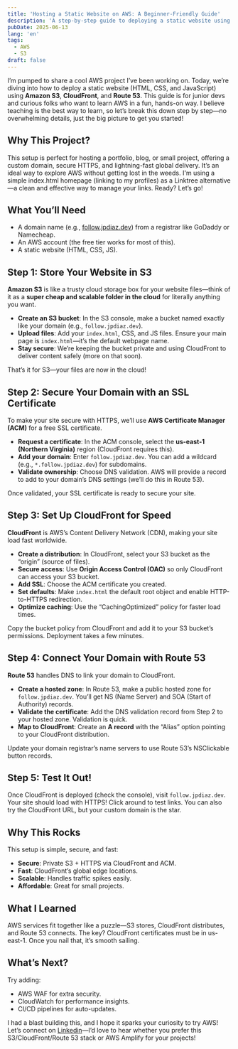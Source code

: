 ```yaml
---
title: 'Hosting a Static Website on AWS: A Beginner-Friendly Guide'
description: 'A step-by-step guide to deploying a static website using AWS services.'
pubDate: 2025-06-13
lang: 'en'
tags:
  - AWS
  - S3
draft: false
---
```


I’m pumped to share a cool AWS project I’ve been working on. Today, we’re diving into how to deploy a static website (HTML, CSS, and JavaScript) using **Amazon S3**, **CloudFront**, and **Route 53**. This guide is for junior devs and curious folks who want to learn AWS in a fun, hands-on way. I believe teaching is the best way to learn, so let’s break this down step by step—no overwhelming details, just the big picture to get you started!

## Why This Project?

This setup is perfect for hosting a portfolio, blog, or small project, offering a custom domain, secure HTTPS, and lightning-fast global delivery. It’s an ideal way to explore AWS without getting lost in the weeds. I'm using a simple index.html homepage (linking to my profiles) as a Linktree alternative—a clean and effective way to manage your links. Ready? Let’s go!

## What You’ll Need

- A domain name (e.g., [follow.jpdiaz.dev](https://follow.jpdiaz.dev)) from a registrar like GoDaddy or Namecheap.
- An AWS account (the free tier works for most of this).
- A static website (HTML, CSS, JS).

## Step 1: Store Your Website in S3

**Amazon S3** is like a trusty cloud storage box for your website files—think of it as a **super cheap and scalable folder in the cloud** for literally anything you want.

- **Create an S3 bucket**: In the S3 console, make a bucket named exactly like your domain (e.g., `follow.jpdiaz.dev`).
- **Upload files**: Add your `index.html`, CSS, and JS files. Ensure your main page is `index.html`—it’s the default webpage name.
- **Stay secure**: We’re keeping the bucket private and using CloudFront to deliver content safely (more on that soon).

That’s it for S3—your files are now in the cloud!

## Step 2: Secure Your Domain with an SSL Certificate

To make your site secure with HTTPS, we’ll use **AWS Certificate Manager (ACM)** for a free SSL certificate.

- **Request a certificate**: In the ACM console, select the **us-east-1 (Northern Virginia)** region (CloudFront requires this).
- **Add your domain**: Enter `follow.jpdiaz.dev`. You can add a wildcard (e.g., `*.follow.jpdiaz.dev`) for subdomains.
- **Validate ownership**: Choose DNS validation. AWS will provide a record to add to your domain’s DNS settings (we’ll do this in Route 53).

Once validated, your SSL certificate is ready to secure your site.

## Step 3: Set Up CloudFront for Speed

**CloudFront** is AWS’s Content Delivery Network (CDN), making your site load fast worldwide.

- **Create a distribution**: In CloudFront, select your S3 bucket as the “origin” (source of files).
- **Secure access**: Use **Origin Access Control (OAC)** so only CloudFront can access your S3 bucket.
- **Add SSL**: Choose the ACM certificate you created.
- **Set defaults**: Make `index.html` the default root object and enable HTTP-to-HTTPS redirection.
- **Optimize caching**: Use the “CachingOptimized” policy for faster load times.

Copy the bucket policy from CloudFront and add it to your S3 bucket’s permissions. Deployment takes a few minutes.

## Step 4: Connect Your Domain with Route 53

**Route 53** handles DNS to link your domain to CloudFront.

- **Create a hosted zone**: In Route 53, make a public hosted zone for `follow.jpdiaz.dev`. You’ll get NS (Name Server) and SOA (Start of Authority) records.
- **Validate the certificate**: Add the DNS validation record from Step 2 to your hosted zone. Validation is quick.
- **Map to CloudFront**: Create an **A record** with the “Alias” option pointing to your CloudFront distribution.

Update your domain registrar’s name servers to use Route 53’s NSClickable button records.

## Step 5: Test It Out!

Once CloudFront is deployed (check the console), visit `follow.jpdiaz.dev`. Your site should load with HTTPS! Click around to test links. You can also try the CloudFront URL, but your custom domain is the star.

## Why This Rocks

This setup is simple, secure, and fast:

- **Secure**: Private S3 + HTTPS via CloudFront and ACM.
- **Fast**: CloudFront’s global edge locations.
- **Scalable**: Handles traffic spikes easily.
- **Affordable**: Great for small projects.

## What I Learned

AWS services fit together like a puzzle—S3 stores, CloudFront distributes, and Route 53 connects. The key? CloudFront certificates must be in us-east-1. Once you nail that, it’s smooth sailing.

## What’s Next?

Try adding:

- AWS WAF for extra security.
- CloudWatch for performance insights.
- CI/CD pipelines for auto-updates.

I had a blast building this, and I hope it sparks your curiosity to try AWS! Let’s connect on [Linkedin](https://www.linkedin.com/in/1diazdev)—I’d love to hear whether you prefer this S3/CloudFront/Route 53 stack or AWS Amplify for your projects!
